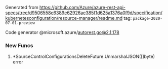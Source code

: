 Generated from https://github.com/Azure/azure-rest-api-specs/tree/d9506558e6389e62926ae385f1d625a1376a0f9d/specification/kubernetesconfiguration/resource-manager/readme.md tag: `package-2020-07-01-preview`

Code generator @microsoft.azure/autorest.go@2.1.178


### New Funcs

1. *SourceControlConfigurationsDeleteFuture.UnmarshalJSON([]byte) error

